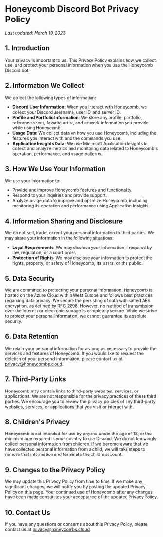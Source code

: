 # Honeycomb Discord Bot Privacy Policy

_Last updated: March 19, 2023_

## 1. Introduction

Your privacy is important to us. This Privacy Policy explains how we collect, use, and protect your personal information when you use the Honeycomb Discord bot.

## 2. Information We Collect

We collect the following types of information:

- **Discord User Information**: When you interact with Honeycomb, we collect your Discord username, user ID, and server ID.
- **Profile and Portfolio Information**: We store any profile, portfolio, reference sheet, favorite artist, and artwork information you provide while using Honeycomb.
- **Usage Data**: We collect data on how you use Honeycomb, including the features you interact with and the commands you use.
- **Application Insights Data**: We use Microsoft Application Insights to collect and analyze metrics and monitoring data related to Honeycomb's operation, performance, and usage patterns.

## 3. How We Use Your Information

We use your information to:

- Provide and improve Honeycomb features and functionality.
- Respond to your inquiries and provide support.
- Analyze usage data to improve and optimize Honeycomb, including monitoring its operation and performance using Application Insights.

## 4. Information Sharing and Disclosure

We do not sell, trade, or rent your personal information to third parties. We may share your information in the following situations:

- **Legal Requirements**: We may disclose your information if required by law, regulation, or a court order.
- **Protection of Rights**: We may disclose your information to protect the rights, property, or safety of Honeycomb, its users, or the public.

## 5. Data Security

We are committed to protecting your personal information. Honeycomb is hosted on the Azure Cloud within West Europe and follows best practices regarding data privacy. We secure the persisting of data with salted AES encryption, as defined by RFC 2898. However, no method of transmission over the internet or electronic storage is completely secure. While we strive to protect your personal information, we cannot guarantee its absolute security.

## 6. Data Retention

We retain your personal information for as long as necessary to provide the services and features of Honeycomb. If you would like to request the deletion of your personal information, please contact us at [privacy@honeycombs.cloud](mailto:privacy@honeycombs.cloud).

## 7. Third-Party Links

Honeycomb may contain links to third-party websites, services, or applications. We are not responsible for the privacy practices of these third parties. We encourage you to review the privacy policies of any third-party websites, services, or applications that you visit or interact with.

## 8. Children's Privacy

Honeycomb is not intended for use by anyone under the age of 13, or the minimum age required in your country to use Discord. We do not knowingly collect personal information from children. If we become aware that we have collected personal information from a child, we will take steps to remove that information and terminate the child's account.

## 9. Changes to the Privacy Policy

We may update this Privacy Policy from time to time. If we make any significant changes, we will notify you by posting the updated Privacy Policy on this page. Your continued use of Honeycomb after any changes have been made constitutes your acceptance of the updated Privacy Policy.

## 10. Contact Us

If you have any questions or concerns about this Privacy Policy, please contact us at [privacy@honeycombs.cloud](mailto:privacy@honeycombs.cloud).
